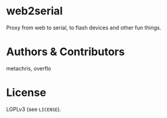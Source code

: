 web2serial
==========

Proxy from web to serial, to flash devices and other fun things.


Authors & Contributors
======================

metachris, overflo


License
=======
LGPLv3 (see `LICENSE`).

